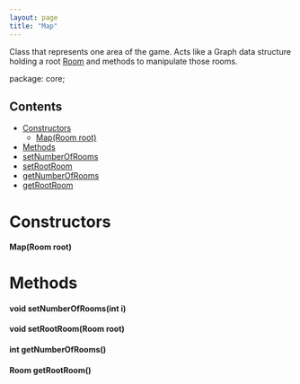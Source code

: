 ```yaml
---
layout: page
title: "Map"
---
```


Class that represents one area of the game. Acts like a Graph data structure holding a root [Room](/constructs/room.html) and methods to manipulate those rooms.

package: core;

## Contents

- [Constructors](#constructors)
  - [Map(Room root)](#maproom-root)
- [Methods](#methods)
 - [setNumberOfRooms](#void-setnumberofroomsint-i)
 - [setRootRoom](#void-setrootroomroom-root)
 - [getNumberOfRooms](#int-getnumberofrooms)
 - [getRootRoom](#room-getrootroom)

# Constructors
    
#### Map(Room root)

# Methods

#### void setNumberOfRooms(int i)

#### void setRootRoom(Room root)

#### int getNumberOfRooms()

#### Room getRootRoom()